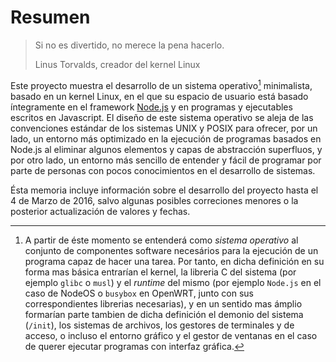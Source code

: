 # Resumen

> Si no es divertido, no merece la pena hacerlo.
>
> Linus Torvalds, creador del kernel Linux

Este proyecto muestra el desarrollo de un sistema operativo[^1] minimalista,
basado en un kernel Linux, en el que su espacio de usuario está basado
íntegramente en el framework [Node.js](https://nodejs.org) y en programas y
ejecutables escritos en Javascript. El diseño de este sistema operativo se aleja
de las convenciones estándar de los sistemas UNIX y POSIX para ofrecer, por un
lado, un entorno más optimizado en la ejecución de programas basados en Node.js
al eliminar algunos elementos y capas de abstracción superfluos, y por otro lado,
un entorno más sencillo de entender y fácil de programar por parte de personas
con pocos conocimientos en el desarrollo de sistemas.

Ésta memoria incluye información sobre el desarrollo del proyecto hasta el 4 de
Marzo de 2016, salvo algunas posibles correciones menores o la posterior
actualización de valores y fechas.


[^1]: A partir de éste momento se entenderá como *sistema operativo* al conjunto de componentes software necesários para la ejecución de un programa capaz de hacer una tarea. Por tanto, en dicha definición en su forma mas básica entrarían el kernel, la libreria C del sistema (por ejemplo `glibc` o `musl`) y el *runtime* del mismo (por ejemplo `Node.js` en el caso de NodeOS o `busybox` en OpenWRT, junto con sus correspondientes librerias necesarias), y en un sentido mas ámplio formarían parte tambien de dicha definición el demonio del sistema (`/init`), los sistemas de archivos, los gestores de terminales y de acceso, o incluso el entorno gráfico y el gestor de ventanas en el caso de querer ejecutar programas con interfaz gráfica.
